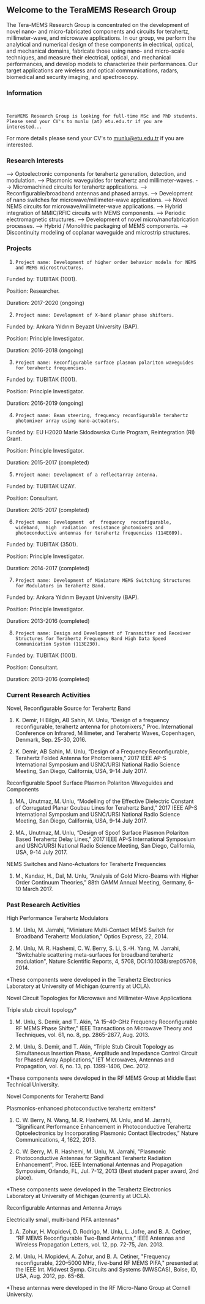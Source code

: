 ## Welcome to the TeraMEMS Research Group

The Tera-MEMS Research Group is concentrated on the development of novel nano- and micro-fabricated components and circuits for terahertz, millimeter-wave, and microwave applications.  In our group, we perform the analytical and numerical design of these components in electrical, optical, and mechanical domains, fabricate those using nano- and micro-scale techniques, and measure their electrical, optical, and mechanical performances, and develop models to characterize their performances.  Our target applications are wireless and optical communications, radars, biomedical and security imaging, and spectroscopy.

### Information


```Information


TeraMEMS Research Group is looking for full-time MSc and PhD students. Please send your CV's to munlu (at) etu.edu.tr if you are interested...
```

For more details please send your CV's to munlu@etu.edu.tr if you are interested.

### Research Interests

   --> Optoelectronic components for terahertz generation, detection, and modulation.
   --> Plasmonic waveguides for terahertz and millimeter-waves.
   --> Micromachined circuits for terahertz applications.
   --> Reconfigurable/broadband antennas and phased arrays.
   --> Development of nano switches for microwave/millimeter-wave applications.
   --> Novel NEMS circuits for microwave/millimeter-wave applications.
   --> Hybrid integration of MMIC/RFIC circuits with MEMS components.
   --> Periodic electromagnetic structures.
   --> Development of novel micro/nanofabrication processes.
   --> Hybrid / Monolithic packaging of MEMS components.
   --> Discontinuity modeling of coplanar waveguide and microstrip structures.

### Projects

1.     Project name: Development of higher order behavior models for NEMS and MEMS microstructures.

Funded by: TUBITAK (1001).

Position: Researcher.

Duration: 2017-2020 (ongoing)

2.     Project name: Development of X-band planar phase shifters.

Funded by: Ankara Yıldırım Beyazıt University (BAP).

Position: Principle Investigator.

Duration: 2016-2018 (ongoing)

3.     Project name: Reconfigurable surface plasmon polariton waveguides for terahertz frequencies.

Funded by: TUBITAK (1001).

Position: Principle Investigator.

Duration: 2016-2019 (ongoing)

4.     Project name: Beam steering, frequency reconfigurable terahertz photomixer array using nano-actuators.

Funded by: EU H2020 Marie Sklodowska Curie Program, Reintegration (RI) Grant.

Position: Principle Investigator.

Duration: 2015-2017 (completed)

5.     Project name: Development of a reflectarray antenna.

Funded by: TUBITAK UZAY.

Position: Consultant.

Duration: 2015-2017 (completed)

6.     Project name: Development  of  frequency  reconfigurable,  wideband,  high  radiation  resistance photomixers and photoconductive antennas for terahertz frequencies (114E089).

Funded by: TUBITAK (3501).

Position: Principle Investigator.

Duration: 2014-2017 (completed)

7.     Project name: Development of Miniature MEMS Switching Structures for Modulators in Terahertz Band.

Funded by: Ankara Yıldırım Beyazıt University (BAP).

Position: Principle Investigator.

Duration: 2013-2016 (completed)

8.     Project name: Design and Development of Transmitter and Receiver Structures for Terahertz Frequency Band High Data Speed Communication System (113E230).

Funded by: TUBITAK (1001).

Position: Consultant.

Duration: 2013-2016 (completed)

### Current Research Activities

Novel, Reconfigurable Source for Terahertz Band

1. K. Demir, H Bilgin, AB Sahin, M. Unlu, “Design of a frequency reconfigurable, terahertz antenna for photomixers,” Proc. International Conference on Infrared, Millimeter, and Terahertz Waves, Copenhagen, Denmark, Sep. 25-30, 2016.

2. K. Demir, AB Sahin, M. Unlu, “Design of a Frequency Reconfigurable, Terahertz Folded Antenna for Photomixers,” 2017 IEEE AP-S International Symposium and  USNC/URSI  National  Radio  Science  Meeting,  San Diego, California, USA, 9-14 July 2017.

Reconfigurable Spoof Surface Plasmon Polariton Waveguides and Components

1. MA., Unutmaz, M. Unlu, “Modelling of the Effective Dielectric Constant of Corrugated Planar Goubau Lines for Terahertz Band,” 2017 IEEE AP-S International Symposium and  USNC/URSI  National  Radio  Science  Meeting,  San Diego, California, USA, 9-14 July 2017.

2.  MA., Unutmaz, M. Unlu, “Design of Spoof Surface Plasmon Polariton Based Terahertz Delay Lines,” 2017 IEEE AP-S International Symposium and  USNC/URSI  National  Radio  Science  Meeting,  San Diego, California, USA, 9-14 July 2017.

NEMS Switches and Nano-Actuators for Terahertz Frequencies

1. M., Kandaz, H., Dal, M. Unlu, “Analysis of Gold Micro-Beams with Higher Order Continuum Theories,” 88th GAMM Annual Meeting, Germany, 6-10 March 2017.

### Past Research Activities

High Performance Terahertz Modulators

1. M. Unlu, M. Jarrahi, "Miniature Multi-Contact MEMS Switch for Broadband Terahertz Modulation," Optics Express, 22, 2014.

2. M. Unlu, M. R. Hashemi, C. W. Berry, S. Li, S.-H. Yang, M. Jarrahi, "Switchable scattering meta-surfaces for broadband terahertz modulation", Nature Scientific Reports, 4, 5708, DOI:10.1038/srep05708, 2014.

*These components were developed in the Terahertz Electronics Laboratory at University of Michigan (currently at UCLA).

Novel Circuit Topologies for Microwave and Millimeter-Wave Applications

Triple stub circuit topology*

1. M. Unlu, S. Demir, and T. Akin, "A 15–40-GHz Frequency Reconfigurable RF MEMS Phase Shifter," IEEE Transactions on Microwave Theory and Techniques, vol. 61, no. 8, pp. 2865-2877, Aug. 2013.

2. M. Unlu, S. Demir, and T. Akin, “Triple Stub Circuit Topology as Simultaneous Insertion Phase, Amplitude and Impedance Control Circuit for Phased Array Applications,” IET Microwaves, Antennas and Propagation, vol. 6, no. 13, pp. 1399-1406, Dec. 2012.

*These components were developed in the RF MEMS Group at Middle East Technical University.

Novel Components for Terahertz Band

Plasmonics-enhanced photoconductive terahertz emitters*

1. C. W. Berry, N. Wang, M. R. Hashemi, M. Unlu, and M. Jarrahi, “Significant Performance Enhancement in Photoconductive Terahertz Optoelectronics by Incorporating Plasmonic Contact Electrodes,” Nature Communications, 4, 1622, 2013.

2. C. W. Berry, M. R. Hashemi, M. Unlu, M. Jarrahi, "Plasmonic Photoconductive Antennas for Significant Terahertz Radiation Enhancement", Proc. IEEE International Antennas and Propagation Symposium, Orlando, FL, Jul. 7-12, 2013 (Best student paper award, 2nd place).

*These components were developed in the Terahertz Electronics Laboratory at University of Michigan (currently at UCLA).

Reconfigurable Antennas and Antenna Arrays

Electrically small, multi-band PIFA antennas*

1. A. Zohur, H. Mopidevi, D. Rodrigo, M. Unlu, L. Jofre, and B. A. Cetiner,  “RF MEMS Reconfigurable Two-Band Antenna,” IEEE Antennas and Wireless Propagation Letters, vol. 12, pp. 72-75, Jan. 2013.

2. M. Unlu, H. Mopidevi, A. Zohur, and B. A. Cetiner, "Frequency reconfigurable, 220–5000 MHz, five-band RF MEMS PIFA," presented at the IEEE Int. Midwest Symp. Circuits and Systems (MWSCAS), Boise, ID, USA, Aug. 2012, pp. 65-68.

*These antennas were developed in the RF Micro-Nano Group at Cornell University.
